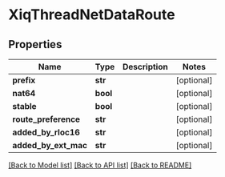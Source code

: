 # XiqThreadNetDataRoute

## Properties
Name | Type | Description | Notes
------------ | ------------- | ------------- | -------------
**prefix** | **str** |  | [optional] 
**nat64** | **bool** |  | [optional] 
**stable** | **bool** |  | [optional] 
**route_preference** | **str** |  | [optional] 
**added_by_rloc16** | **str** |  | [optional] 
**added_by_ext_mac** | **str** |  | [optional] 

[[Back to Model list]](../README.md#documentation-for-models) [[Back to API list]](../README.md#documentation-for-api-endpoints) [[Back to README]](../README.md)


